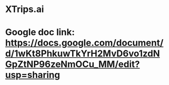 # XTrips.ai
# Google doc link: https://docs.google.com/document/d/1wKt8PhkuwTkYrH2MvD6vo1zdNGpZtNP96zeNmOCu_MM/edit?usp=sharing
